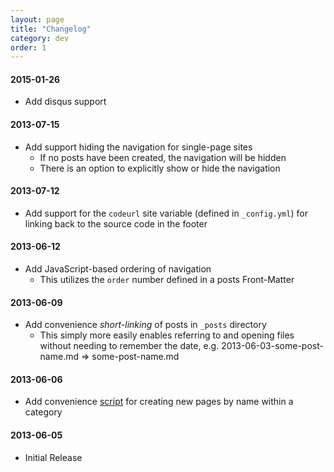 ```yaml
---
layout: page
title: "Changelog"
category: dev
order: 1
---
```


#### 2015-01-26

- Add disqus support

#### 2013-07-15

- Add support hiding the navigation for single-page sites
    - If no posts have been created, the navigation will be hidden
    - There is an option to explicitly show or hide the navigation

#### 2013-07-12

- Add support for the `codeurl` site variable (defined in `_config.yml`) for linking back to the source code in the footer

#### 2013-06-12

- Add JavaScript-based ordering of navigation
    - This utilizes the `order` number defined in a posts Front-Matter

#### 2013-06-09

- Add convenience _short-linking_ of posts in `_posts` directory
    - This simply more easily enables referring to and opening files without needing to remember the date, e.g. 2013-06-03-some-post-name.md => some-post-name.md

#### 2013-06-06

- Add convenience [script](http://bruth.github.io/jekyll-docs-template/doc/usage.html) for creating new pages by name within a category

#### 2013-06-05

- Initial Release
